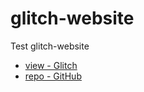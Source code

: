 # glitch-website
Test glitch-website

- [view - Glitch](https://janze-test-website.glitch.me)
- [repo - GitHub](https://github.com/janzeteachesit/glitch-website/)
